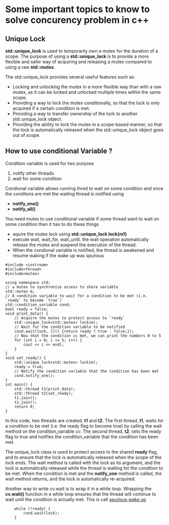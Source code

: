 # Some important topics to know to solve concurency problem in c++

## Unique Lock
**std::unique_lock** is used to temporarily own a mutex for the duration of a scope. The purpose of using a **std::unique_lock** is to provide a more flexible and safer way of acquiring and releasing a mutex compared to using a raw **std::mutex**.

The std::unique_lock provides several useful features such as:

- Locking and unlocking the mutex in a more flexible way than with a raw mutex, as it can be locked and unlocked multiple times within the same scope.
- Providing a way to lock the mutex conditionally, so that the lock is only acquired if a certain condition is met.
- Providing a way to transfer ownership of the lock to another std::unique_lock object.
- Providing the ability to lock the mutex in a scope-based manner, so that the lock is automatically released when the std::unique_lock object goes out of scope.
## How to use conditional Variable ?
Condition variable is used for two purpose
1. notify other threads
2. wait for some condition

Condional variable allows running thred to wait on some condition and once the conditons are met the waiting thread is notified using 
+ **notify_one()**
+ **notify_all()**

You need mutex to use conditional variable if some thread want to wait on some condition then it has to do these things
+ aquire the mutex lock using **std::unique_lock<mutex> lock(m1)**
+ execute wait, wait_for, wait_until. the wait operation automatically release the mutex and suspend the execution of the thread.
+ When the condional variable is notified, the thread is awakened and resume waking if the wake up was spurious
  
```
#include <iostream>
#include<thread>
#include<mutex>

using namespace std;
// a mutex to synchronize access to share variable
std::mutex m;
// A condition variable to wait for a condition to be met (i.e. `ready` to become `true`)
std::condition_variable cond;
bool ready = false;
void print_data() {
	// Acquire the mutex to protect access to `ready`
	std::unique_lock<std::mutex> lock(m);
	// Wait for the condition variable to be notified
	cond.wait(lock, []() {return ready ? true : false;});
	// Now that the condition is met, we can print the numbers 0 to 5
	for (int i = 0; i <= 5; i++) {
		cout << i << endl;
	}
}
void set_ready() {
	std::unique_lock<std::mutex> lock(m);
	ready = true;
	// Notify the condition variable that the condition has been met
	cond.notify_one();
}
int main() {
	std::thread t1(print_data);
	std::thread t2(set_ready);
	t1.join();
	t2.join();
	return 0;
}

 ```
In this code, two threads are created, **t1** and **t2**. The first thread, **t1**, waits for a condition to be met (i.e. the ready flag to become true) by calling the wait method on the condition_variable cv. The second thread, **t2**, sets the ready flag to true and notifies the condition_variable that the condition has been met.

The unique_lock class is used to protect access to the shared **ready** flag, and to ensure that the lock is automatically released when the scope of the lock ends. The wait method is called with the lock as its argument, and the lock is automatically released while the thread is waiting for the condition to be met. When the condition is met and the **notify_one** method is called, the wait method returns, and the lock is automatically re-acquired.

Another way to write cv.wait is to wrap it in a while loop. Wrapping the **cv.wait()** function in a while loop ensures that the thread will continue to wait until the condition is actually met. This is call [spurious wake up](https://www.justsoftwaresolutions.co.uk/threading/condition-variable-spurious-wakes.html)
```
	while (!ready) {
		cond.wait(lock);
	}
```

